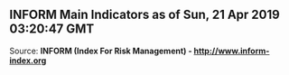 ## INFORM Main Indicators as of Sun, 21 Apr 2019 03:20:47 GMT

Source: **INFORM (Index For Risk Management) - http://www.inform-index.org**